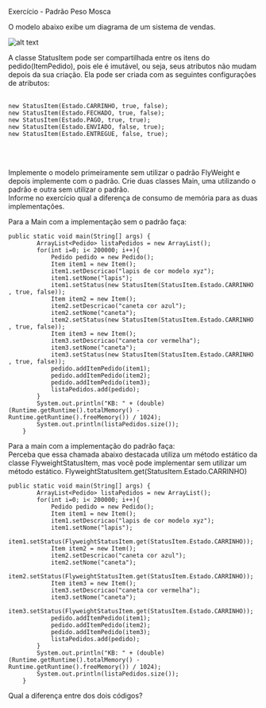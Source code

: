 ﻿
Exercício -  Padrão Peso Mosca 

O modelo abaixo exibe um diagrama de um sistema de vendas.

![alt text](https://github.com/felipefo/poo2/blob/master/Padroes_de_Projeto/Estrutural/PesoMosca/Pedidos/diagrama_peso_mosca.png)


A classe StatusItem pode ser compartilhada entre os itens do pedido(ItemPedido), 
pois ele é imutável, ou seja, seus atributos não mudam depois da sua criação.
Ela pode ser criada com as seguintes configurações de atributos: <br><br>

```
new StatusItem(Estado.CARRINHO, true, false);
new StatusItem(Estado.FECHADO, true, false);
new StatusItem(Estado.PAGO, true, true);
new StatusItem(Estado.ENVIADO, false, true);
new StatusItem(Estado.ENTREGUE, false, true);
```

<br>
<br>

Implemente o modelo primeiramente sem utilizar o padrão FlyWeight e depois implemente com o padrão. 
Crie duas classes Main, uma utilizando o padrão e outra sem utilizar o padrão.  
Informe no exercício qual a diferença de consumo de memória para as duas implementações.

Para a Main com a implementação sem o padrão faça:
```
public static void main(String[] args) {            
        ArrayList<Pedido> listaPedidos = new ArrayList();        
        for(int i=0; i< 200000; i++){             
            Pedido pedido = new Pedido();
            Item item1 = new Item();
            item1.setDescricao("lapis de cor modelo xyz");
            item1.setNome("lapis");                        
            item1.setStatus(new StatusItem(StatusItem.Estado.CARRINHO , true, false));
            Item item2 = new Item();
            item2.setDescricao("caneta cor azul");
            item2.setNome("caneta");                                    
            item2.setStatus(new StatusItem(StatusItem.Estado.CARRINHO , true, false));
            Item item3 = new Item();
            item3.setDescricao("caneta cor vermelha");
            item3.setNome("caneta");                        
            item3.setStatus(new StatusItem(StatusItem.Estado.CARRINHO , true, false));                       
            pedido.addItemPedido(item1);
            pedido.addItemPedido(item2);
            pedido.addItemPedido(item3);                                   
            listaPedidos.add(pedido);
        }
        System.out.println("KB: " + (double) (Runtime.getRuntime().totalMemory() - Runtime.getRuntime().freeMemory()) / 1024);        
        System.out.println(listaPedidos.size());    
    }
```

Para a main com a implementação do padrão faça:<br>
Perceba que essa chamada abaixo destacada utiliza um método estático da classe FlyweightStatusItem, mas você pode implementar sem utilizar um método estático. FlyweightStatusItem.get(StatusItem.Estado.CARRINHO)

```
public static void main(String[] args) {            
        ArrayList<Pedido> listaPedidos = new ArrayList();        
        for(int i=0; i< 200000; i++){             
            Pedido pedido = new Pedido();
            Item item1 = new Item();
            item1.setDescricao("lapis de cor modelo xyz");
            item1.setNome("lapis");                        
            item1.setStatus(FlyweightStatusItem.get(StatusItem.Estado.CARRINHO));
            Item item2 = new Item();
            item2.setDescricao("caneta cor azul");
            item2.setNome("caneta");                                    
            item2.setStatus(FlyweightStatusItem.get(StatusItem.Estado.CARRINHO));
            Item item3 = new Item();
            item3.setDescricao("caneta cor vermelha");
            item3.setNome("caneta");                        
            item3.setStatus(FlyweightStatusItem.get(StatusItem.Estado.CARRINHO));                       
            pedido.addItemPedido(item1);
            pedido.addItemPedido(item2);
            pedido.addItemPedido(item3);          
            listaPedidos.add(pedido);                         
        }
        System.out.println("KB: " + (double) (Runtime.getRuntime().totalMemory() - Runtime.getRuntime().freeMemory()) / 1024);        
        System.out.println(listaPedidos.size());
    }
```

Qual a diferença entre dos dois códigos?





